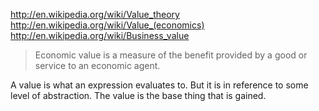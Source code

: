 
http://en.wikipedia.org/wiki/Value_theory
http://en.wikipedia.org/wiki/Value_(economics)
http://en.wikipedia.org/wiki/Business_value

> Economic value is a measure of the benefit provided by a good or service to an economic agent.

A value is what an expression evaluates to. But it is in reference to some level of abstraction. The value is the base thing that is gained.
